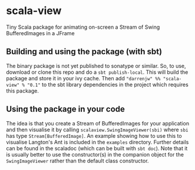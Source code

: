 # scala-view

Tiny Scala package for animating on-screen a Stream of Swing BufferedImages in a JFrame


## Building and using the package (with sbt)

The binary package is not yet published to sonatype or similar. So, to use, download or clone this repo and do a `sbt publish-local`. This will build the package and store it in your ivy cache. Then add `"darrenjw" %% "scala-view" % "0.1"` to the sbt library dependencies in the project which requires this package.

## Using the package in your code

The idea is that you create a Stream of BufferedImages for your application and then visualise it by calling `scalaview.SwingImageViewer(sbi)` where `sbi` has type `Stream[BufferedImage]`. An example showing how to use this to visualise Langton's Ant is included in the `examples` directory. Further details can be found in the scaladoc (which can be built with `sbt doc`). Note that it is usually better to use the constructor(s) in the companion object for the `SwingImageViewer` rather than the default class constructor.


